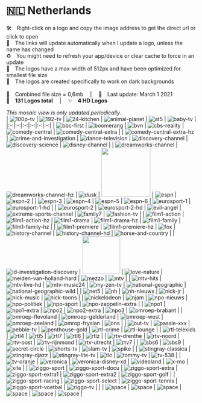 🇳🇱 Netherlands
===============
🛠 Right-click on a logo and copy the image address to get the direct url or click to open  
🔗 The links will update automatically when I update a logo, unless the name has changed  
♻️ You might need to refresh your app/device or clear cache to force in an update  
📐 The logos have a max-width of 512px and have been optimized for smallest file size  
🖤 The logos are created specifically to work on dark backgrounds  
   
💾 Combined file size = 0,6mb  |  📅 Last update: March 1 2021  
🎨 __131 Logos total__  |  ✨ __4 HD Logos__
   
   
*This mosaic view is only updated periodically.*  
| ![100p-tv] | ![192-tv] | ![24-kitchen] | ![animal-planet] | ![at5] | ![baby-tv] |
|:-:|:-:|:-:|:-:|:-:|:-:|
| ![bbc-first] | ![boomerang] | ![bvn] | ![cbs-reality] | ![comedy-central] | ![comedy-central-extra] |
| ![comedy-central-extra-hz] | ![crime-and-investigation] | ![dance-television] | ![discovery-channel] | ![discovery-science] | ![disney-channel] |
| ![dreamworks-channel] | ![dreamworks-channel-hz] | ![dusk] | <img src=https://raw.githubusercontent.com/Tapiosinn/tv-logos/master/countries/netherlands/e-entertainment-nl.png height="130px"> | ![espn] | ![espn-2] |
| ![espn-3] | ![espn-4] | ![espn-5] | ![espn-6] | ![eurosport-1] | ![eurosport-1-hd] |
| ![eurosport-2] | ![eurosport-2-hd] | ![evil-angel] | ![extreme-sports-channel] | ![family7] | ![fashion-tv] |
| ![film1-action] | ![film1-action-hz] | ![film1-drama] | ![film1-drama-hz] | ![film1-family] | ![film1-family-hz] |
| ![film1-premiere] | ![film1-premiere-hz] | ![fox] | ![history-channel] | ![history-channel-hd] | ![horse-and-country] |
| ![id-investigation-discovery] | <img src=https://raw.githubusercontent.com/Tapiosinn/tv-logos/master/countries/netherlands/l1-tv-nl.png height="100px"> | ![love-nature] | ![meiden-van-holland-hard] | ![mezzo] | ![mtv] |
| ![mtv-hits] | ![mtv-live-hd] | ![mtv-music24] | ![my-zen-tv] | ![national-geographic] | ![national-geographic-wild] |
| ![net5] | ![nh] | ![nh-nieuws] | ![nick-jr] | ![nick-music] | ![nick-toons] |
| ![nickelodeon] | ![njam] | ![npo-nieuws] | ![npo-politiek] | ![npo-sport] | ![npo-zappelin-extra] |
| ![npo1] | ![npo1-extra] | ![npo2] | ![npo2-extra] | ![npo3] | ![omroep-brabant] |
| ![omroep-flevoland] | ![omroep-gelderland] | ![omroep-west] | ![omroep-zeeland] | ![omrop-fryslan] | ![ons] |
| ![out-tv] | ![passie-xxx] | ![pebble-tv] | ![penthouse-gold] | ![rtl-crime] | ![rtl-lounge] |
| ![rtl-telekids] | ![rtl4] | ![rtl5] | ![rtl7] | ![rtl8] | ![rtlz] |
| ![rtv-drenthe] | ![rtv-noord] | ![rtv-oost] | ![rtv-rijnmond] | ![rtv-utrecht] | ![rtv7] |
| ![sbs6] | ![sbs9] | ![secret-circle] | ![shorts-tv] | ![slam-tv] | ![spike] |
| ![stingray-classica] | ![stingray-djazz] | ![stingray-lite-tv] | ![tlc] | ![tommy-tv] | ![tv-538] |
| ![tv-oranje] | ![veronica] | ![veronica-disney-xd] | ![videoland] | ![x-mo] | ![xite] |
| ![ziggo-sport] | ![ziggo-sport-docu] | ![ziggo-sport-extra] | ![ziggo-sport-extra1] | ![ziggo-sport-extra2] | ![ziggo-sport-golf] |
| ![ziggo-sport-racing] | ![ziggo-sport-select] | ![ziggo-sport-tennis] | ![ziggo-sport-voetbal] | ![ziggo-tv] |  |
| ![space] | ![space] | ![space] | ![space] | ![space] | ![space] |

[100p-tv]:https://raw.githubusercontent.com/Tapiosinn/tv-logos/master/countries/netherlands/100p-nl-tv-nl.png
[192-tv]:https://raw.githubusercontent.com/Tapiosinn/tv-logos/master/countries/netherlands/192-tv-nl.png
[24-kitchen]:https://raw.githubusercontent.com/Tapiosinn/tv-logos/master/countries/netherlands/24-kitchen-nl.png
[animal-planet]:https://raw.githubusercontent.com/Tapiosinn/tv-logos/master/countries/netherlands/animal-planet-nl.png
[at5]:https://raw.githubusercontent.com/Tapiosinn/tv-logos/master/countries/netherlands/at5-nl.png
[baby-tv]:https://raw.githubusercontent.com/Tapiosinn/tv-logos/master/countries/netherlands/baby-tv-nl.png
[bbc-first]:https://raw.githubusercontent.com/Tapiosinn/tv-logos/master/countries/netherlands/bbc-first-nl.png
[boomerang]:https://raw.githubusercontent.com/Tapiosinn/tv-logos/master/countries/netherlands/boomerang-nl.png
[bvn]:https://raw.githubusercontent.com/Tapiosinn/tv-logos/master/countries/netherlands/bvn-nl.png
[cbs-reality]:https://raw.githubusercontent.com/Tapiosinn/tv-logos/master/countries/netherlands/cbs-reality-nl.png
[comedy-central]:https://raw.githubusercontent.com/Tapiosinn/tv-logos/master/countries/netherlands/comedy-central-nl.png
[comedy-central-extra]:https://raw.githubusercontent.com/Tapiosinn/tv-logos/master/countries/netherlands/comedy-central-extra-nl.png
[comedy-central-extra-hz]:https://raw.githubusercontent.com/Tapiosinn/tv-logos/master/countries/netherlands/comedy-central-extra-hz-nl.png
[crime-and-investigation]:https://raw.githubusercontent.com/Tapiosinn/tv-logos/master/countries/netherlands/crime-and-investigation-nl.png
[dance-television]:https://raw.githubusercontent.com/Tapiosinn/tv-logos/master/countries/netherlands/dance-television-nl.png
[discovery-channel]:https://raw.githubusercontent.com/Tapiosinn/tv-logos/master/countries/netherlands/discovery-channel-nl.png
[discovery-science]:https://raw.githubusercontent.com/Tapiosinn/tv-logos/master/countries/netherlands/discovery-science-nl.png
[disney-channel]:https://raw.githubusercontent.com/Tapiosinn/tv-logos/master/countries/netherlands/disney-channel-nl.png
[dreamworks-channel]:https://raw.githubusercontent.com/Tapiosinn/tv-logos/master/countries/netherlands/dreamworks-channel-nl.png
[dreamworks-channel-hz]:https://raw.githubusercontent.com/Tapiosinn/tv-logos/master/countries/netherlands/dreamworks-channel-hz-nl.png
[dusk]:https://raw.githubusercontent.com/Tapiosinn/tv-logos/master/countries/netherlands/dusk-nl.png
[e-entertainment]:https://raw.githubusercontent.com/Tapiosinn/tv-logos/master/countries/netherlands/e-entertainment-nl.png
[espn]:https://raw.githubusercontent.com/Tapiosinn/tv-logos/master/countries/netherlands/espn-nl.png
[espn-2]:https://raw.githubusercontent.com/Tapiosinn/tv-logos/master/countries/netherlands/espn-2-nl.png
[espn-3]:https://raw.githubusercontent.com/Tapiosinn/tv-logos/master/countries/netherlands/espn-3-nl.png
[espn-4]:https://raw.githubusercontent.com/Tapiosinn/tv-logos/master/countries/netherlands/espn-4-nl.png
[espn-5]:https://raw.githubusercontent.com/Tapiosinn/tv-logos/master/countries/netherlands/espn-5-nl.png
[espn-6]:https://raw.githubusercontent.com/Tapiosinn/tv-logos/master/countries/netherlands/espn-6-nl.png
[eurosport-1]:https://raw.githubusercontent.com/Tapiosinn/tv-logos/master/countries/netherlands/eurosport-1-nl.png
[eurosport-1-hd]:https://raw.githubusercontent.com/Tapiosinn/tv-logos/master/countries/netherlands/eurosport-1-hd-nl.png
[eurosport-2]:https://raw.githubusercontent.com/Tapiosinn/tv-logos/master/countries/netherlands/eurosport-2-nl.png
[eurosport-2-hd]:https://raw.githubusercontent.com/Tapiosinn/tv-logos/master/countries/netherlands/eurosport-2-hd-nl.png
[evil-angel]:https://raw.githubusercontent.com/Tapiosinn/tv-logos/master/countries/netherlands/evil-angel-nl.png
[extreme-sports-channel]:https://raw.githubusercontent.com/Tapiosinn/tv-logos/master/countries/netherlands/extreme-sports-channel-nl.png
[family7]:https://raw.githubusercontent.com/Tapiosinn/tv-logos/master/countries/netherlands/family7-nl.png
[fashion-tv]:https://raw.githubusercontent.com/Tapiosinn/tv-logos/master/countries/netherlands/fashion-tv-nl.png
[film1-action]:https://raw.githubusercontent.com/Tapiosinn/tv-logos/master/countries/netherlands/film1-action-nl.png
[film1-action-hz]:https://raw.githubusercontent.com/Tapiosinn/tv-logos/master/countries/netherlands/film1-action-hz-nl.png
[film1-drama]:https://raw.githubusercontent.com/Tapiosinn/tv-logos/master/countries/netherlands/film1-drama-nl.png
[film1-drama-hz]:https://raw.githubusercontent.com/Tapiosinn/tv-logos/master/countries/netherlands/film1-drama-hz-nl.png
[film1-family]:https://raw.githubusercontent.com/Tapiosinn/tv-logos/master/countries/netherlands/film1-family-nl.png
[film1-family-hz]:https://raw.githubusercontent.com/Tapiosinn/tv-logos/master/countries/netherlands/film1-family-hz-nl.png
[film1-premiere]:https://raw.githubusercontent.com/Tapiosinn/tv-logos/master/countries/netherlands/film1-premiere-nl.png
[film1-premiere-hz]:https://raw.githubusercontent.com/Tapiosinn/tv-logos/master/countries/netherlands/film1-premiere-hz-nl.png
[fox]:https://raw.githubusercontent.com/Tapiosinn/tv-logos/master/countries/netherlands/fox-nl.png
[history-channel]:https://raw.githubusercontent.com/Tapiosinn/tv-logos/master/countries/netherlands/history-channel-nl.png
[history-channel-hd]:https://raw.githubusercontent.com/Tapiosinn/tv-logos/master/countries/netherlands/history-channel-hd-nl.png
[horse-and-country]:https://raw.githubusercontent.com/Tapiosinn/tv-logos/master/countries/netherlands/horse-and-country-nl.png
[id-investigation-discovery]:https://raw.githubusercontent.com/Tapiosinn/tv-logos/master/countries/netherlands/id-investigation-discovery-nl.png
[l1-tv]:https://raw.githubusercontent.com/Tapiosinn/tv-logos/master/countries/netherlands/l1-tv-nl.png
[love-nature]:https://raw.githubusercontent.com/Tapiosinn/tv-logos/master/countries/netherlands/love-nature-nl.png
[meiden-van-holland-hard]:https://raw.githubusercontent.com/Tapiosinn/tv-logos/master/countries/netherlands/meiden-van-holland-hard-nl.png
[mezzo]:https://raw.githubusercontent.com/Tapiosinn/tv-logos/master/countries/netherlands/mezzo-nl.png
[mtv]:https://raw.githubusercontent.com/Tapiosinn/tv-logos/master/countries/netherlands/mtv-nl.png
[mtv-hits]:https://raw.githubusercontent.com/Tapiosinn/tv-logos/master/countries/netherlands/mtv-hits-nl.png
[mtv-live-hd]:https://raw.githubusercontent.com/Tapiosinn/tv-logos/master/countries/netherlands/mtv-live-hd-nl.png
[mtv-music24]:https://raw.githubusercontent.com/Tapiosinn/tv-logos/master/countries/netherlands/mtv-music24-nl.png
[my-zen-tv]:https://raw.githubusercontent.com/Tapiosinn/tv-logos/master/countries/netherlands/my-zen-tv-nl.png
[national-geographic]:https://raw.githubusercontent.com/Tapiosinn/tv-logos/master/countries/netherlands/national-geographic-nl.png
[national-geographic-wild]:https://raw.githubusercontent.com/Tapiosinn/tv-logos/master/countries/netherlands/national-geographic-wild-nl.png
[net5]:https://raw.githubusercontent.com/Tapiosinn/tv-logos/master/countries/netherlands/net5-nl.png
[nh]:https://raw.githubusercontent.com/Tapiosinn/tv-logos/master/countries/netherlands/nh-nl.png
[nh-nieuws]:https://raw.githubusercontent.com/Tapiosinn/tv-logos/master/countries/netherlands/nh-nieuws-nl.png
[nick-jr]:https://raw.githubusercontent.com/Tapiosinn/tv-logos/master/countries/netherlands/nick-jr-nl.png
[nick-music]:https://raw.githubusercontent.com/Tapiosinn/tv-logos/master/countries/netherlands/nick-music-nl.png
[nick-toons]:https://raw.githubusercontent.com/Tapiosinn/tv-logos/master/countries/netherlands/nick-toons-nl.png
[nickelodeon]:https://raw.githubusercontent.com/Tapiosinn/tv-logos/master/countries/netherlands/nickelodeon-nl.png
[njam]:https://raw.githubusercontent.com/Tapiosinn/tv-logos/master/countries/netherlands/njam-nl.png
[npo-nieuws]:https://raw.githubusercontent.com/Tapiosinn/tv-logos/master/countries/netherlands/npo-nieuws-nl.png
[npo-politiek]:https://raw.githubusercontent.com/Tapiosinn/tv-logos/master/countries/netherlands/npo-politiek-nl.png
[npo-sport]:https://raw.githubusercontent.com/Tapiosinn/tv-logos/master/countries/netherlands/npo-sport-nl.png
[npo-zappelin-extra]:https://raw.githubusercontent.com/Tapiosinn/tv-logos/master/countries/netherlands/npo-zappelin-extra-nl.png
[npo1]:https://raw.githubusercontent.com/Tapiosinn/tv-logos/master/countries/netherlands/npo1-nl.png
[npo1-extra]:https://raw.githubusercontent.com/Tapiosinn/tv-logos/master/countries/netherlands/npo1-extra-nl.png
[npo2]:https://raw.githubusercontent.com/Tapiosinn/tv-logos/master/countries/netherlands/npo2-nl.png
[npo2-extra]:https://raw.githubusercontent.com/Tapiosinn/tv-logos/master/countries/netherlands/npo2-extra-nl.png
[npo3]:https://raw.githubusercontent.com/Tapiosinn/tv-logos/master/countries/netherlands/npo3-nl.png
[omroep-brabant]:https://raw.githubusercontent.com/Tapiosinn/tv-logos/master/countries/netherlands/omroep-brabant-nl.png
[omroep-flevoland]:https://raw.githubusercontent.com/Tapiosinn/tv-logos/master/countries/netherlands/omroep-flevoland-nl.png
[omroep-gelderland]:https://raw.githubusercontent.com/Tapiosinn/tv-logos/master/countries/netherlands/omroep-gelderland-nl.png
[omroep-west]:https://raw.githubusercontent.com/Tapiosinn/tv-logos/master/countries/netherlands/omroep-west-nl.png
[omroep-zeeland]:https://raw.githubusercontent.com/Tapiosinn/tv-logos/master/countries/netherlands/omroep-zeeland-nl.png
[omrop-fryslan]:https://raw.githubusercontent.com/Tapiosinn/tv-logos/master/countries/netherlands/omrop-fryslan-nl.png
[ons]:https://raw.githubusercontent.com/Tapiosinn/tv-logos/master/countries/netherlands/ons-nl.png
[out-tv]:https://raw.githubusercontent.com/Tapiosinn/tv-logos/master/countries/netherlands/out-tv-nl.png
[passie-xxx]:https://raw.githubusercontent.com/Tapiosinn/tv-logos/master/countries/netherlands/passie-xxx-nl.png
[pebble-tv]:https://raw.githubusercontent.com/Tapiosinn/tv-logos/master/countries/netherlands/pebble-tv-nl.png
[penthouse-gold]:https://raw.githubusercontent.com/Tapiosinn/tv-logos/master/countries/netherlands/penthouse-gold-nl.png
[rtl-crime]:https://raw.githubusercontent.com/Tapiosinn/tv-logos/master/countries/netherlands/rtl-crime-nl.png
[rtl-lounge]:https://raw.githubusercontent.com/Tapiosinn/tv-logos/master/countries/netherlands/rtl-lounge-nl.png
[rtl-telekids]:https://raw.githubusercontent.com/Tapiosinn/tv-logos/master/countries/netherlands/rtl-telekids-nl.png
[rtl4]:https://raw.githubusercontent.com/Tapiosinn/tv-logos/master/countries/netherlands/rtl4-nl.png
[rtl5]:https://raw.githubusercontent.com/Tapiosinn/tv-logos/master/countries/netherlands/rtl5-nl.png
[rtl7]:https://raw.githubusercontent.com/Tapiosinn/tv-logos/master/countries/netherlands/rtl7-nl.png
[rtl8]:https://raw.githubusercontent.com/Tapiosinn/tv-logos/master/countries/netherlands/rtl8-nl.png
[rtlz]:https://raw.githubusercontent.com/Tapiosinn/tv-logos/master/countries/netherlands/rtlz-nl.png
[rtv-drenthe]:https://raw.githubusercontent.com/Tapiosinn/tv-logos/master/countries/netherlands/rtv-drenthe-nl.png
[rtv-noord]:https://raw.githubusercontent.com/Tapiosinn/tv-logos/master/countries/netherlands/rtv-noord-nl.png
[rtv-oost]:https://raw.githubusercontent.com/Tapiosinn/tv-logos/master/countries/netherlands/rtv-oost-nl.png
[rtv-rijnmond]:https://raw.githubusercontent.com/Tapiosinn/tv-logos/master/countries/netherlands/rtv-rijnmond-nl.png
[rtv-utrecht]:https://raw.githubusercontent.com/Tapiosinn/tv-logos/master/countries/netherlands/rtv-utrecht-nl.png
[rtv7]:https://raw.githubusercontent.com/Tapiosinn/tv-logos/master/countries/netherlands/rtv7-nl.png
[sbs6]:https://raw.githubusercontent.com/Tapiosinn/tv-logos/master/countries/netherlands/sbs6-nl.png
[sbs9]:https://raw.githubusercontent.com/Tapiosinn/tv-logos/master/countries/netherlands/sbs9-nl.png
[secret-circle]:https://raw.githubusercontent.com/Tapiosinn/tv-logos/master/countries/netherlands/secret-circle-nl.png
[shorts-tv]:https://raw.githubusercontent.com/Tapiosinn/tv-logos/master/countries/netherlands/shorts-tv-nl.png
[slam-tv]:https://raw.githubusercontent.com/Tapiosinn/tv-logos/master/countries/netherlands/slam-tv-nl.png
[spike]:https://raw.githubusercontent.com/Tapiosinn/tv-logos/master/countries/netherlands/spike-nl.png
[stingray-classica]:https://raw.githubusercontent.com/Tapiosinn/tv-logos/master/countries/netherlands/stingray-classica-nl.png
[stingray-djazz]:https://raw.githubusercontent.com/Tapiosinn/tv-logos/master/countries/netherlands/stingray-djazz-nl.png
[stingray-lite-tv]:https://raw.githubusercontent.com/Tapiosinn/tv-logos/master/countries/netherlands/stingray-lite-tv-nl.png
[tlc]:https://raw.githubusercontent.com/Tapiosinn/tv-logos/master/countries/netherlands/tlc-nl.png
[tommy-tv]:https://raw.githubusercontent.com/Tapiosinn/tv-logos/master/countries/netherlands/tommy-tv-nl.png
[tv-538]:https://raw.githubusercontent.com/Tapiosinn/tv-logos/master/countries/netherlands/tv-538-nl.png
[tv-oranje]:https://raw.githubusercontent.com/Tapiosinn/tv-logos/master/countries/netherlands/tv-oranje-nl.png
[veronica]:https://raw.githubusercontent.com/Tapiosinn/tv-logos/master/countries/netherlands/veronica-nl.png
[veronica-disney-xd]:https://raw.githubusercontent.com/Tapiosinn/tv-logos/master/countries/netherlands/veronica-disney-xd-nl.png
[videoland]:https://raw.githubusercontent.com/Tapiosinn/tv-logos/master/countries/netherlands/videoland-nl.png
[x-mo]:https://raw.githubusercontent.com/Tapiosinn/tv-logos/master/countries/netherlands/x-mo-nl.png
[xite]:https://raw.githubusercontent.com/Tapiosinn/tv-logos/master/countries/netherlands/xite-nl.png
[ziggo-sport]:https://raw.githubusercontent.com/Tapiosinn/tv-logos/master/countries/netherlands/ziggo-sport-nl.png
[ziggo-sport-docu]:https://raw.githubusercontent.com/Tapiosinn/tv-logos/master/countries/netherlands/ziggo-sport-docu-nl.png
[ziggo-sport-extra]:https://raw.githubusercontent.com/Tapiosinn/tv-logos/master/countries/netherlands/ziggo-sport-extra-nl.png
[ziggo-sport-extra1]:https://raw.githubusercontent.com/Tapiosinn/tv-logos/master/countries/netherlands/ziggo-sport-extra1-nl.png
[ziggo-sport-extra2]:https://raw.githubusercontent.com/Tapiosinn/tv-logos/master/countries/netherlands/ziggo-sport-extra2-nl.png
[ziggo-sport-golf]:https://raw.githubusercontent.com/Tapiosinn/tv-logos/master/countries/netherlands/ziggo-sport-golf-nl.png
[ziggo-sport-racing]:https://raw.githubusercontent.com/Tapiosinn/tv-logos/master/countries/netherlands/ziggo-sport-racing-nl.png
[ziggo-sport-select]:https://raw.githubusercontent.com/Tapiosinn/tv-logos/master/countries/netherlands/ziggo-sport-select-nl.png
[ziggo-sport-tennis]:https://raw.githubusercontent.com/Tapiosinn/tv-logos/master/countries/netherlands/ziggo-sport-tennis-nl.png
[ziggo-sport-voetbal]:https://raw.githubusercontent.com/Tapiosinn/tv-logos/master/countries/netherlands/ziggo-sport-voetbal-nl.png
[ziggo-tv]:https://raw.githubusercontent.com/Tapiosinn/tv-logos/master/countries/netherlands/ziggo-tv-nl.png

[space]:https://raw.githubusercontent.com/Tapiosinn/tv-logos/master/misc/%CE%A9/space-1500.png
